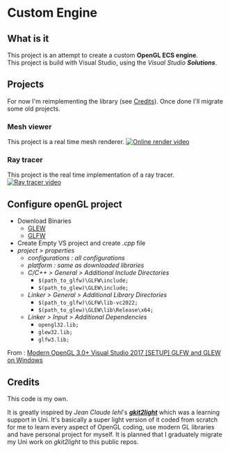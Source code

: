 # Custom Engine

## What is it

This project is an attempt to create a custom **OpenGL ECS engine**.  
This project is build with Visual Studio, using the *Visual Studio* ***Solutions***.

## Projects

For now I'm reimplementing the library (see [Credits](#Credits)). Once done I'll migrate some old projects.

### Mesh viewer

This project is a real time mesh renderer.
[![Online render video](https://img.youtube.com/vi/csA20fUCOt8/0.jpg)](https://youtu.be/csA20fUCOt8)

### Ray tracer

This project is the real time implementation of a ray tracer.
[![Ray tracer video](https://img.youtube.com/vi/ZRVq3qCNzlI/0.jpg)](https://youtu.be/ZRVq3qCNzlI)





## Configure openGL project


* Download Binaries
  * [GLEW](http://glew.sourceforge.net/index.html)
  * [GLFW](https://www.glfw.org/download.html)
* Create Empty VS project and create *.cpp* file
* *project > properties*
  * *configurations : all configurations*
  * *platform : same as downloaded libraries*
  * *C/C++ > General > Additional Include Directories*
    * `$(path_to_glfw)\GLFW\include;`
    * `$(path_to_glew)\GLEW\include;`
  * *Linker > General > Additional Library Directories*
    * `$(path_to_glfw)\GLFW\lib-vc2022;`
    * `$(path_to_glew)\GLEW\lib\Release\x64;`
  * *Linker > Input > Additional Dependencies*
    * `opengl32.lib;`
    * `glew32.lib;`
    * `glfw3.lib;`

From : [Modern OpenGL 3.0+ Visual Studio 2017 [SETUP] GLFW and GLEW on Windows](https://www.youtube.com/watch?v=gCkcP0GcCe0)

## Credits

This code is my own.

It is greatly inspired by *Jean Claude Iehl*'s [***gkit2light***](https://perso.univ-lyon1.fr/jean-claude.iehl/Public/educ/M1IMAGE/html/index.html) which was a learning support in Uni.
It's basically a super light version of it coded from scratch for me to learn every aspect of OpenGL coding, use modern GL libraries and have personal project for myself.
It is planned that I graduately migrate my Uni work on *gkit2light* to this public repos.

